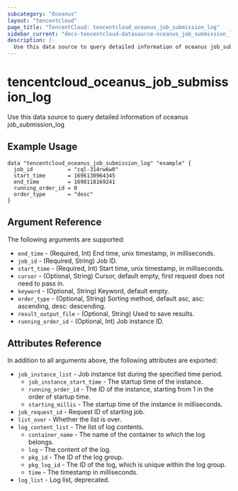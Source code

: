```yaml
---
subcategory: "Oceanus"
layout: "tencentcloud"
page_title: "TencentCloud: tencentcloud_oceanus_job_submission_log"
sidebar_current: "docs-tencentcloud-datasource-oceanus_job_submission_log"
description: |-
  Use this data source to query detailed information of oceanus job_submission_log
---
```


# tencentcloud_oceanus_job_submission_log

Use this data source to query detailed information of oceanus job_submission_log

## Example Usage

```hcl
data "tencentcloud_oceanus_job_submission_log" "example" {
  job_id           = "cql-314rw6w0"
  start_time       = 1696130964345
  end_time         = 1698118169241
  running_order_id = 0
  order_type       = "desc"
}
```

## Argument Reference

The following arguments are supported:

* `end_time` - (Required, Int) End time, unix timestamp, in milliseconds.
* `job_id` - (Required, String) Job ID.
* `start_time` - (Required, Int) Start time, unix timestamp, in milliseconds.
* `cursor` - (Optional, String) Cursor, default empty, first request does not need to pass in.
* `keyword` - (Optional, String) Keyword, default empty.
* `order_type` - (Optional, String) Sorting method, default asc, asc: ascending, desc: descending.
* `result_output_file` - (Optional, String) Used to save results.
* `running_order_id` - (Optional, Int) Job instance ID.

## Attributes Reference

In addition to all arguments above, the following attributes are exported:

* `job_instance_list` - Job instance list during the specified time period.
  * `job_instance_start_time` - The startup time of the instance.
  * `running_order_id` - The ID of the instance, starting from 1 in the order of startup time.
  * `starting_millis` - The startup time of the instance in milliseconds.
* `job_request_id` - Request ID of starting job.
* `list_over` - Whether the list is over.
* `log_content_list` - The list of log contents.
  * `container_name` - The name of the container to which the log belongs.
  * `log` - The content of the log.
  * `pkg_id` - The ID of the log group.
  * `pkg_log_id` - The ID of the log, which is unique within the log group.
  * `time` - The timestamp in milliseconds.
* `log_list` - Log list, deprecated.



